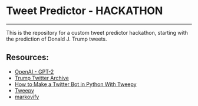 # Tweet Predictor - HACKATHON
---

This is the repository for a custom tweet predictor hackathon, starting with the prediction of Donald J. 
Trump tweets.

## Resources:

* [OpenAI - GPT-2](https://openai.com/blog/better-language-models/)
* [Trump Twitter Archive](http://www.trumptwitterarchive.com/)
* [How to Make a Twitter Bot in Python With Tweepy](https://realpython.com/twitter-bot-python-tweepy/)
* [Tweepy](https://github.com/tweepy/tweepy)
* [markovify](https://github.com/jsvine/markovify)
